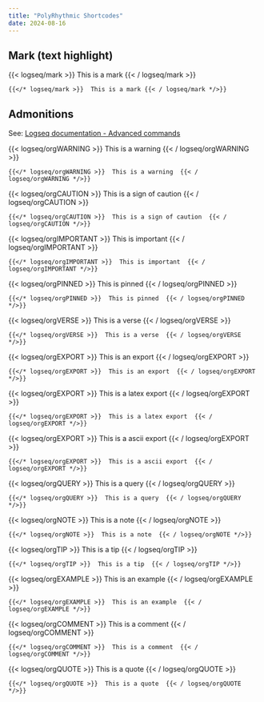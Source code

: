 ```yaml
---
title: "PolyRhythmic Shortcodes"
date: 2024-08-16
---
```


## Mark (text highlight)

{{< logseq/mark >}}  This is a mark
  {{< / logseq/mark >}}

`{{</* logseq/mark >}}  This is a mark {{< / logseq/mark */>}}`

## Admonitions

See: [Logseq documentation - Advanced commands](https://docs.logseq.com/#/page/advanced%20commands?anchor=ls-block-66670363-773f-4f4e-992f-9b706c2f7985)

{{< logseq/orgWARNING >}}  This is a warning
  {{< / logseq/orgWARNING >}}

`{{</* logseq/orgWARNING >}}  This is a warning  {{< / logseq/orgWARNING */>}}`

{{< logseq/orgCAUTION >}}  This is a sign of caution
  {{< / logseq/orgCAUTION >}}

`{{</* logseq/orgCAUTION >}}  This is a sign of caution  {{< / logseq/orgCAUTION */>}}`

{{< logseq/orgIMPORTANT >}}  This is important
  {{< / logseq/orgIMPORTANT >}}

`{{</* logseq/orgIMPORTANT >}}  This is important  {{< / logseq/orgIMPORTANT */>}}`

{{< logseq/orgPINNED >}}  This is pinned
  {{< / logseq/orgPINNED >}}

`{{</* logseq/orgPINNED >}}  This is pinned  {{< / logseq/orgPINNED */>}}`

{{< logseq/orgVERSE >}}  This is a verse
  {{< / logseq/orgVERSE >}}

`{{</* logseq/orgVERSE >}}  This is a verse  {{< / logseq/orgVERSE */>}}`

{{< logseq/orgEXPORT >}}  This is an export
  {{< / logseq/orgEXPORT >}}

`{{</* logseq/orgEXPORT >}}  This is an export  {{< / logseq/orgEXPORT */>}}`

{{< logseq/orgEXPORT >}}  This is a latex export
  {{< / logseq/orgEXPORT >}}

`{{</* logseq/orgEXPORT >}}  This is a latex export  {{< / logseq/orgEXPORT */>}}`

{{< logseq/orgEXPORT >}}  This is a ascii export
  {{< / logseq/orgEXPORT >}}

`{{</* logseq/orgEXPORT >}}  This is a ascii export  {{< / logseq/orgEXPORT */>}}`

{{< logseq/orgQUERY >}}  This is a query
  {{< / logseq/orgQUERY >}}

`{{</* logseq/orgQUERY >}}  This is a query  {{< / logseq/orgQUERY */>}}`

{{< logseq/orgNOTE >}}  This is a note
  {{< / logseq/orgNOTE >}}

`{{</* logseq/orgNOTE >}}  This is a note  {{< / logseq/orgNOTE */>}}`

{{< logseq/orgTIP >}}  This is a tip
  {{< / logseq/orgTIP >}}

`{{</* logseq/orgTIP >}}  This is a tip  {{< / logseq/orgTIP */>}}`

{{< logseq/orgEXAMPLE >}}  This is an example
  {{< / logseq/orgEXAMPLE >}}

`{{</* logseq/orgEXAMPLE >}}  This is an example  {{< / logseq/orgEXAMPLE */>}}`

{{< logseq/orgCOMMENT >}}  This is a comment
  {{< / logseq/orgCOMMENT >}}

`{{</* logseq/orgCOMMENT >}}  This is a comment  {{< / logseq/orgCOMMENT */>}}`

{{< logseq/orgQUOTE >}}  This is a quote
  {{< / logseq/orgQUOTE >}}

`{{</* logseq/orgQUOTE >}}  This is a quote  {{< / logseq/orgQUOTE */>}}`
